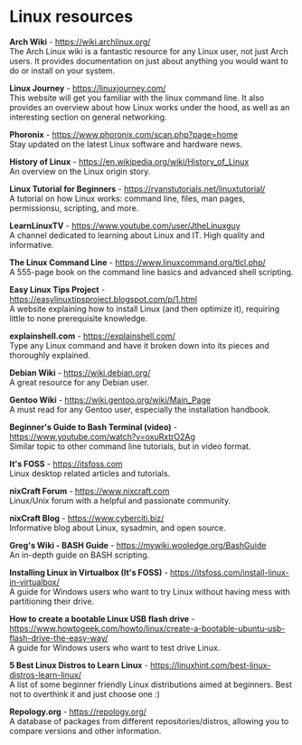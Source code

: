 # Linux resources

__Arch Wiki__ - https://wiki.archlinux.org/ <br />
The Arch Linux wiki is a fantastic resource for any Linux user, not just Arch users. It provides documentation on just about anything you would want to do or install on your system.

__Linux Journey__ - https://linuxjourney.com/ <br />
This website will get you familiar with the linux command line. It also provides an overview about how Linux works under the hood, as well as an interesting section on general networking.

__Phoronix__ - https://www.phoronix.com/scan.php?page=home <br />
Stay updated on the latest Linux software and hardware news.

__History of Linux__ - https://en.wikipedia.org/wiki/History_of_Linux <br />
An overview on the Linux origin story.

__Linux Tutorial for Beginners__ - https://ryanstutorials.net/linuxtutorial/ <br />
A tutorial on how Linux works: command line, files, man pages, permissionsu, scripting, and more.

__LearnLinuxTV__ - https://www.youtube.com/user/JtheLinuxguy <br />
A channel dedicated to learning about Linux and IT. High quality and informative.

__The Linux Command Line__ - https://www.linuxcommand.org/tlcl.php/ <br />
A 555-page book on the command line basics and advanced shell scripting.

__Easy Linux Tips Project__ - https://easylinuxtipsproject.blogspot.com/p/1.html <br />
A website explaining how to install Linux (and then optimize it), requiring little to none prerequisite knowledge.

__explainshell.com__ - https://explainshell.com/ <br />
Type any Linux command and have it broken down into its pieces and thoroughly explained.

__Debian Wiki__ - https://wiki.debian.org/ <br />
A great resource for any Debian user.

__Gentoo Wiki__ - https://wiki.gentoo.org/wiki/Main_Page <br />
A must read for any Gentoo user, especially the installation handbook.

__Beginner's Guide to Bash Terminal (video)__ - https://www.youtube.com/watch?v=oxuRxtrO2Ag <br />
Similar topic to other command line tutorials, but in video format.

__It's FOSS__ - https://itsfoss.com <br />
Linux desktop related articles and tutorials.

__nixCraft Forum__ - https://www.nixcraft.com <br />
Linux/Unix forum with a helpful and passionate community.

__nixCraft Blog__ - https://www.cyberciti.biz/ <br />
Informative blog about Linux, sysadmin, and open source.

__Greg's Wiki - BASH Guide__ - https://mywiki.wooledge.org/BashGuide <br />
An in-depth guide on BASH scripting.

__Installing Linux in Virtualbox (It's FOSS)__ - https://itsfoss.com/install-linux-in-virtualbox/ <br />
A guide for Windows users who want to try Linux without having mess with partitioning their drive.

__How to create a bootable Linux USB flash drive__ - https://www.howtogeek.com/howto/linux/create-a-bootable-ubuntu-usb-flash-drive-the-easy-way/ <br />
A guide for Windows users who want to test drive Linux.

__5 Best Linux Distros to Learn Linux__ - https://linuxhint.com/best-linux-distros-learn-linux/ <br />
A list of some beginner friendly Linux distributions aimed at beginners. Best not to overthink it and just choose one :)

__Repology.org__ - https://repology.org/ \
A database of packages from different repositories/distros, allowing you to compare versions and other information.
